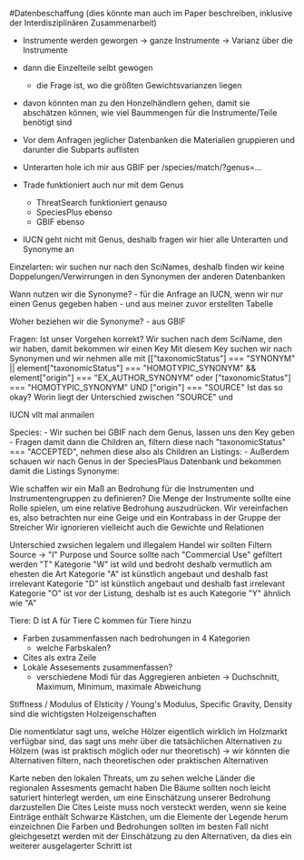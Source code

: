 #Datenbeschaffung (dies könnte man auch im Paper beschreiben, inklusive der Interdisziplinären Zusammenarbeit)
- Instrumente werden geworgen -> ganze Instrumente -> Varianz über die Instrumente
- dann die Einzelteile selbt gewogen
	- die Frage ist, wo die größten Gewichtsvarianzen liegen
- davon könnten man zu den Honzelhändlern gehen, damit sie abschätzen können, wie viel Baummengen für die Instrumente/Teile benötigt sind



- Vor dem Anfragen jeglicher Datenbanken die Materialien gruppieren und darunter die Subparts auflisten
- Unterarten hole ich mir aus GBIF per /species/match/?genus=...
- Trade funktioniert auch nur mit dem Genus
    - ThreatSearch funktioniert genauso
    - SpeciesPlus ebenso
    - GBIF ebenso
- IUCN geht nicht mit Genus, deshalb fragen wir hier alle Unterarten und Synonyme an

Einzelarten:
wir suchen nur nach den SciNames, deshalb finden wir keine Doppelungen/Verwirrungen in den Synonymen der anderen Datenbanken

Wann nutzen wir die Synonyme?
    - für die Anfrage an IUCN, wenn wir nur einen Genus gegeben haben
    - und aus meiner zuvor erstellten Tabelle

Woher beziehen wir die Synonyme?
    - aus GBIF

Fragen:
Ist unser Vorgehen korrekt?
Wir suchen nach dem SciName, den wir haben, damit bekommen wir einen Key
Mit diesem Key suchen wir nach Synonymen und wir nehmen alle mit [["taxonomicStatus"] === "SYNONYM" || element["taxonomicStatus"] === "HOMOTYPIC_SYNONYM" && element["origin"] === "EX_AUTHOR_SYNONYM" oder
["taxonomicStatus"] === "HOMOTYPIC_SYNONYM" UND ["origin"] === "SOURCE"
Ist das so okay?
Worin liegt der Unterschied zwischen "SOURCE" und 

IUCN vllt mal anmailen






Species: 
    - Wir suchen bei GBIF nach dem Genus, lassen uns den Key geben
    - Fragen damit dann die Children an, filtern diese nach "taxonomicStatus" === "ACCEPTED", nehmen diese also als Children an
Listings: 
    - Außerdem schauen wir nach Genus in der SpeciesPlaus Datenbank und bekommen damit die Listings
Synonyme:
    


Wie schaffen wir ein Maß an Bedrohung für die Instrumenten und Instrumentengruppen zu definieren?
Die Menge der Instrumente sollte eine Rolle spielen, um eine relative Bedrohung auszudrücken.
Wir vereinfachen es, also betrachten nur eine Geige und ein Kontrabass in der Gruppe der Streicher
Wir ignorieren vielleicht auch die Gewichte und Relationen 


Unterschied zwsichen legalem und illegalem Handel
wir sollten Filtern
Source -> "I"
Purpose und Source sollte nach "Commercial Use" gefiltert werden "T"
Kategorie "W" ist wild und bedroht deshalb vermutlich am ehesten die Art
Kategorie "A" ist künstlich angebaut und deshalb fast irrelevant
Kategorie "D" ist künstlich angebaut und deshalb fast irrelevant
Kategorie "O" ist vor der Listung, deshalb ist es auch 
Kategorie "Y" ähnlich wie "A"

Tiere:
D ist A für Tiere
C kommen für Tiere hinzu


- Farben zusammenfassen nach bedrohungen in 4 Kategorien
    + welche Farbskalen? 
- Cites als extra Zeile
- Lokale Assesements zusammenfassen?
    - verschiedene Modi für das Aggregieren anbieten -> Duchschnitt, Maximum, Minimum, maximale Abweichung

Stiffness / Modulus of Elsticity / Young's Modulus, Specific Gravity, Density sind die wichtigsten Holzeigenschaften



Die nomentklatur sagt uns, welche Hölzer eigentlich wirklich im Holzmarkt verfügbar sind, das sagt uns mehr über die tatsächlichen Alternativen zu Hölzern (was ist praktisch möglich oder nur theoretisch)
 -> wir könnten die Alternativen filtern, nach theoretischen oder praktischen Alternativen


Karte neben den lokalen Threats, um zu sehen welche Länder die regionalen Assesments gemacht haben
Die Bäume sollten noch leicht saturiert hinterlegt werden, um eine Einschätzung unserer Bedrohung darzustellen
Die Cites Leiste muss noch versteckt werden, wenn sie keine Einträge enthält
Schwarze Kästchen, um die Elemente der Legende herum einzeichnen
Die Farben und Bedrohungen sollten im besten Fall nicht gleichgesetzt werden mit der Einschätzung zu den Alternativen, da dies ein weiterer ausgelagerter Schritt ist
